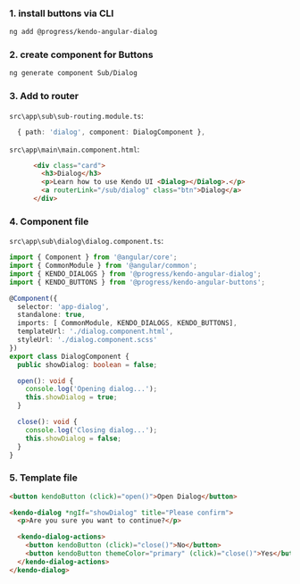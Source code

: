 ### 1. install buttons via CLI  
```sh
ng add @progress/kendo-angular-dialog
```  

### 2. create component for Buttons   
```sh
ng generate component Sub/Dialog
```  

### 3. Add to router  
`src\app\sub\sub-routing.module.ts`:  
```typescript
  { path: 'dialog', component: DialogComponent },
```  
`src\app\main\main.component.html`:  
```html
      <div class="card">
        <h3>Dialog</h3>
        <p>Learn how to use Kendo UI <Dialog></Dialog>.</p>
        <a routerLink="/sub/dialog" class="btn">Dialog</a>
      </div>
```  

### 4. Component file  
`src\app\sub\dialog\dialog.component.ts`:  
```typescript
import { Component } from '@angular/core';
import { CommonModule } from '@angular/common';
import { KENDO_DIALOGS } from '@progress/kendo-angular-dialog';
import { KENDO_BUTTONS } from '@progress/kendo-angular-buttons';

@Component({
  selector: 'app-dialog',
  standalone: true,
  imports: [ CommonModule, KENDO_DIALOGS, KENDO_BUTTONS],
  templateUrl: './dialog.component.html',
  styleUrl: './dialog.component.scss'
})
export class DialogComponent {
  public showDialog: boolean = false;

  open(): void {
    console.log('Opening dialog...');
    this.showDialog = true;
  }

  close(): void {
    console.log('Closing dialog...');
    this.showDialog = false;
  }
}
```  

### 5. Template file  
```html
<button kendoButton (click)="open()">Open Dialog</button>

<kendo-dialog *ngIf="showDialog" title="Please confirm">
  <p>Are you sure you want to continue?</p>

  <kendo-dialog-actions>
    <button kendoButton (click)="close()">No</button>
    <button kendoButton themeColor="primary" (click)="close()">Yes</button>
  </kendo-dialog-actions>
</kendo-dialog>
```  
